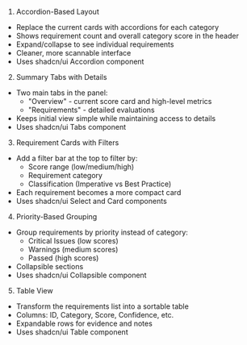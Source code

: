 1. Accordion-Based Layout

- Replace the current cards with accordions for each category
- Shows requirement count and overall category score in the header
- Expand/collapse to see individual requirements
- Cleaner, more scannable interface
- Uses shadcn/ui Accordion component

2. Summary Tabs with Details

- Two main tabs in the panel:
  - "Overview" - current score card and high-level metrics
  - "Requirements" - detailed evaluations
- Keeps initial view simple while maintaining access to details
- Uses shadcn/ui Tabs component

3. Requirement Cards with Filters

- Add a filter bar at the top to filter by:
  - Score range (low/medium/high)
  - Requirement category
  - Classification (Imperative vs Best Practice)
- Each requirement becomes a more compact card
- Uses shadcn/ui Select and Card components

4. Priority-Based Grouping

- Group requirements by priority instead of category:
  - Critical Issues (low scores)
  - Warnings (medium scores)
  - Passed (high scores)
- Collapsible sections
- Uses shadcn/ui Collapsible component

5. Table View

- Transform the requirements list into a sortable table
- Columns: ID, Category, Score, Confidence, etc.
- Expandable rows for evidence and notes
- Uses shadcn/ui Table component

